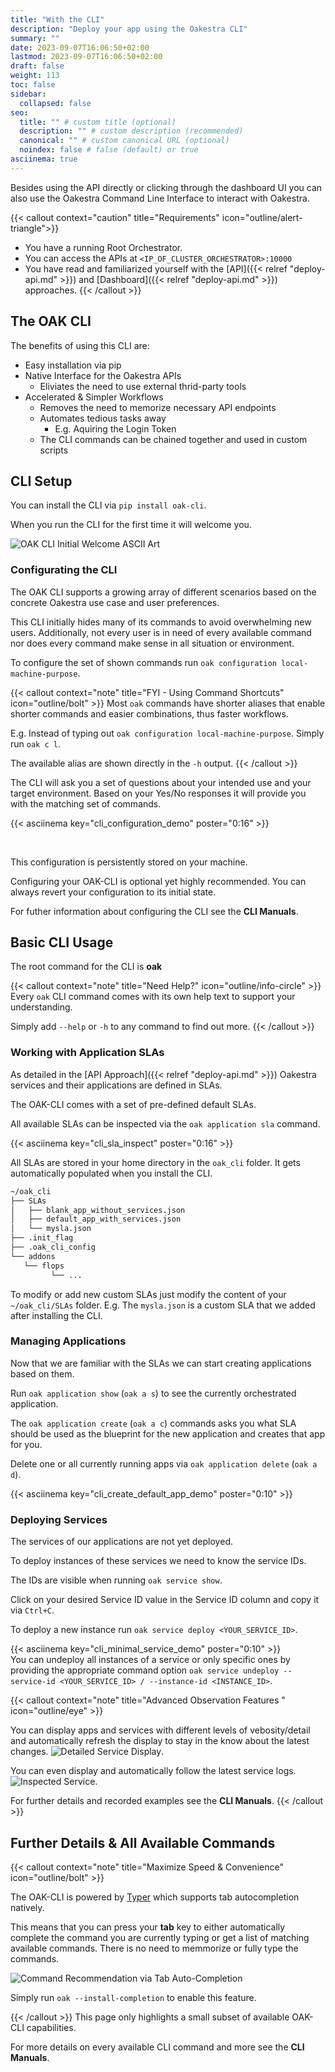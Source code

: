 ```yaml
---
title: "With the CLI"
description: "Deploy your app using the Oakestra CLI"
summary: ""
date: 2023-09-07T16:06:50+02:00
lastmod: 2023-09-07T16:06:50+02:00
draft: false
weight: 113
toc: false
sidebar:
  collapsed: false
seo:
  title: "" # custom title (optional)
  description: "" # custom description (recommended)
  canonical: "" # custom canonical URL (optional)
  noindex: false # false (default) or true
asciinema: true
---
```


Besides using the API directly or clicking through the dashboard UI you can also use the Oakestra Command Line Interface to interact with Oakestra.

{{< callout context="caution" title="Requirements" icon="outline/alert-triangle">}}
- You have a running Root Orchestrator.
- You can access the APIs at `<IP_OF_CLUSTER_ORCHESTRATOR>:10000`
- You have read and familiarized yourself with the [API]({{< relref "deploy-api.md" >}}) and [Dashboard]({{< relref "deploy-api.md" >}}) approaches.
{{< /callout >}}

## The OAK CLI

The benefits of using this CLI are:
- Easy installation via pip
- Native Interface for the Oakestra APIs
  - Eliviates the need to use external thrid-party tools
- Accelerated & Simpler Workflows
  - Removes the need to memorize necessary API endpoints
  - Automates tedious tasks away
    - E.g. Aquiring the Login Token
  - The CLI commands can be chained together and used in custom scripts



## CLI Setup

You can install the CLI via `pip install oak-cli`.

When you run the CLI for the first time it will welcome you.

![OAK CLI Initial Welcome ASCII Art](./cli-images/welcome-message.png)

### Configurating the CLI

The OAK CLI supports a growing array of different scenarios based on the concrete Oakestra use case and user preferences.

This CLI initially hides many of its commands to avoid overwhelming new users.
Additionally, not every user is in need of every available command nor does every command make sense in all situation or environment.

To configure the set of shown commands run `oak configuration local-machine-purpose`.

{{< callout context="note" title="FYI - Using Command Shortcuts" icon="outline/bolt" >}}
Most `oak` commands have shorter aliases that enable shorter commands and easier combinations, thus faster workflows.

E.g. Instead of typing out `oak configuration local-machine-purpose`.
Simply run `oak c l`.

The available alias are shown directly in the `-h` output.
{{< /callout >}}

The CLI will ask you a set of questions about your intended use and your target environment.
Based on your Yes/No responses it will provide you with the matching set of commands.

{{< asciinema key="cli_configuration_demo" poster="0:16" >}}

<br>

This configuration is persistently stored on your machine.

Configuring your OAK-CLI is optional yet highly recommended.
You can always revert your configuration to its initial state.

For futher information about configuring the CLI see the **CLI Manuals**.

## Basic CLI Usage

The root command for the CLI is **oak**

{{< callout context="note" title="Need Help?" icon="outline/info-circle" >}}
Every `oak` CLI command comes with its own help text to support your understanding.

Simply add `--help` or `-h` to any command to find out more.
{{< /callout >}}

### Working with Application SLAs

As detailed in the [API Approach]({{< relref "deploy-api.md" >}}) Oakestra services and their applications are defined in SLAs.

The OAK-CLI comes with a set of pre-defined default SLAs.

All available SLAs can be inspected via the `oak application sla` command.

{{< asciinema key="cli_sla_inspect" poster="0:16" >}}
<br>

All SLAs are stored in your home directory in the `oak_cli` folder.
It gets automatically populated when you install the CLI.

```bash {frame="none"}
~/oak_cli
├── SLAs
│   ├── blank_app_without_services.json
│   ├── default_app_with_services.json
│   └── mysla.json
├── .init_flag
├── .oak_cli_config
└── addons
   └── flops
         └── ...
```

To modify or add new custom SLAs just modify the content of your `~/oak_cli/SLAs` folder.
E.g. The `mysla.json` is a custom SLA that we added after installing the CLI.

### Managing Applications
Now that we are familiar with the SLAs we can start creating applications based on them.

Run `oak application show` (`oak a s`) to see the currently orchestrated application.

The `oak application create` (`oak a c`) commands asks you what SLA should be used as the blueprint for the new application and creates that app for you.

Delete one or all currently running apps via `oak application delete` (`oak a d`).


{{< asciinema key="cli_create_default_app_demo" poster="0:10" >}}

### Deploying Services

The services of our applications are not yet deployed.

To deploy instances of these services we need to know the service IDs.

The IDs are visible when running `oak service show`.

Click on your desired Service ID value in the Service ID column and copy it via `Ctrl+C`.

To deploy a new instance run `oak service deploy <YOUR_SERVICE_ID>`.

{{< asciinema key="cli_minimal_service_demo" poster="0:10" >}}
<br>
You can undeploy all instances of a service or only specific ones by providing the appropriate command option  `oak service undeploy --service-id <YOUR_SERVICE_ID> / --instance-id <INSTANCE_ID>`.

{{< callout context="note" title="Advanced Observation Features " icon="outline/eye" >}}

You can display apps and services with different levels of vebosity/detail and automatically refresh the display to stay in the know about the latest changes.
![Detailed Service Display](./cli-images/detailed_service_display.png).

You can even display and automatically follow the latest service logs.
![Inspected Service](./cli-images/inspect_service.png).

For further details and recorded examples see the **CLI Manuals**.
{{< /callout >}}



## Further Details & All Available Commands

{{< callout context="note" title="Maximize Speed & Convenience" icon="outline/bolt" >}}

The OAK-CLI is powered by [Typer](https://github.com/fastapi/typer) which supports tab autocompletion natively.

This means that you can press your **tab** key to either automatically complete the command you are currently typing or get a list of matching available commands.
There is no need to memmorize or fully type the commands.

![Command Recommendation via Tab Auto-Completion](./cli-images/autocomplete.png)

Simply run `oak --install-completion` to enable this feature.

{{< /callout >}}
This page only highlights a small subset of available OAK-CLI capabilities.

For more details on every available CLI command and more see the **CLI Manuals**.

